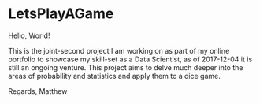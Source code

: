 # LetsPlayAGame

Hello, World!

This is the joint-second project I am working on as part of my online portfolio to showcase my skill-set as a Data Scientist, as of 2017-12-04 it is still an ongoing venture. This project aims to delve much deeper into the areas of probability and statistics and apply them to a dice game.

Regards, 
Matthew
